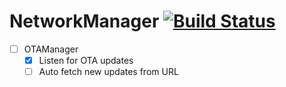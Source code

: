 # NetworkManager [![Build Status](https://travis-ci.org/rpidanny/NetworkManager.svg?branch=master)](https://travis-ci.org/rpidanny/NetworkManager)

- [ ] OTAManager
  - [x] Listen for OTA updates
  - [ ] Auto fetch new updates from URL